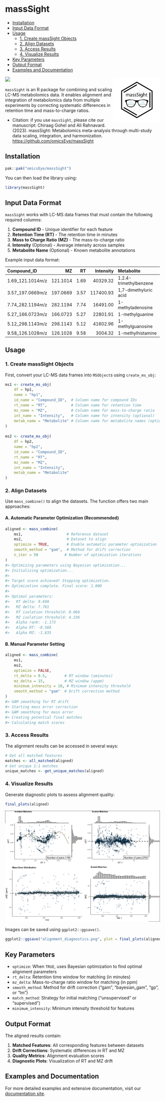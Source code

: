 # massSight


- [Installation](#installation)
- [Input Data Format](#input-data-format)
- [Usage](#usage)
  - [1. Create massSight Objects](#1-create-masssight-objects)
  - [2. Align Datasets](#2-align-datasets)
  - [3. Access Results](#3-access-results)
  - [4. Visualize Results](#4-visualize-results)
- [Key Parameters](#key-parameters)
- [Output Format](#output-format)
- [Examples and Documentation](#examples-and-documentation)

<!-- README.md is generated from README.qmd. Please edit that file -->

<img src="man/figures/massSight.png" align="right" width="30%"/></a>

[![](https://zenodo.org/badge/608216683.svg)](https://zenodo.org/badge/latestdoi/608216683)

`massSight` is an R package for combining and scaling LC-MS metabolomics
data. It enables alignment and integration of metabolomics data from
multiple experiments by correcting systematic differences in retention
time and mass-to-charge ratios.

- Citation: if you use `massSight`, please cite our manuscript: Chiraag
  Gohel and Ali Rahnavard. (2023). massSight: Metabolomics meta-analysis
  through multi-study data scaling, integration, and harmonization.
  <https://github.com/omicsEye/massSight>

## Installation

``` r
pak::pak("omicsEye/massSight")
```

You can then load the library using:

``` r
library(massSight)
```

## Input Data Format

`massSight` works with LC-MS data frames that must contain the following
required columns:

1.  **Compound ID** - Unique identifier for each feature
2.  **Retention Time (RT)** - The retention time in minutes
3.  **Mass to Charge Ratio (MZ)** - The mass-to-charge ratio
4.  **Intensity** (Optional) - Average intensity across samples
5.  **Metabolite Name** (Optional) - Known metabolite annotations

Example input data format:

| Compound_ID      |       MZ |   RT | Intensity | Metabolite             |
|:-----------------|---------:|-----:|----------:|:-----------------------|
| 1.69_121.1014m/z | 121.1014 | 1.69 |  40329.32 | 1.2.4-trimethylbenzene |
| 3.57_197.0669m/z | 197.0669 | 3.57 | 117400.93 | 1,7-dimethyluric acid  |
| 7.74_282.1194m/z | 282.1194 | 7.74 |  16491.00 | 1-methyladenosine      |
| 5.27_166.0723m/z | 166.0723 | 5.27 |  22801.91 | 1-methylguanine        |
| 5.12_298.1143m/z | 298.1143 | 5.12 |  41602.96 | 1-methylguanosine      |
| 9.58_126.1028m/z | 126.1028 | 9.58 |   3004.32 | 1-methylhistamine      |

## Usage

### 1. Create massSight Objects

First, convert your LC-MS data frames into `MSObject`s using
`create_ms_obj`:

``` r
ms1 <- create_ms_obj(
    df = hp1,
    name = "hp1",
    id_name = "Compound_ID",  # Column name for compound IDs
    rt_name = "RT",           # Column name for retention time
    mz_name = "MZ",           # Column name for mass-to-charge ratio
    int_name = "Intensity",   # Column name for intensity (optional)
    metab_name = "Metabolite" # Column name for metabolite names (optional)
)

ms2 <- create_ms_obj(
    df = hp2,
    name = "hp2",
    id_name = "Compound_ID",
    rt_name = "RT", 
    mz_name = "MZ",
    int_name = "Intensity",
    metab_name = "Metabolite"
)
```

### 2. Align Datasets

Use `mass_combine()` to align the datasets. The function offers two main
approaches:

#### A. Automatic Parameter Optimization (Recommended)

``` r
aligned <- mass_combine(
    ms1,                    # Reference dataset
    ms2,                    # Dataset to align
    optimize = TRUE,        # Enable automatic parameter optimization
    smooth_method = "gam",  # Method for drift correction
    n_iter = 50            # Number of optimization iterations
)
#> Optimizing parameters using Bayesian optimization...
#> Initializing optimization...
#> 
#> Target score achieved! Stopping optimization.
#> Optimization complete. Final score: 1.000
#> 
#> Optimal parameters:
#>   RT delta: 0.690
#>   MZ delta: 7.781
#>   RT isolation threshold: 0.066
#>   MZ isolation threshold: 4.336
#>   Alpha rank: -1.173
#>   Alpha RT: -0.568
#>   Alpha MZ: -1.835
```

#### B. Manual Parameter Setting

``` r
aligned <- mass_combine(
    ms1,
    ms2,
    optimize = FALSE,
    rt_delta = 0.5,        # RT window (±minutes)
    mz_delta = 15,         # MZ window (±ppm)
    minimum_intensity = 10, # Minimum intensity threshold
    smooth_method = "gam"  # Drift correction method
)
#> GAM smoothing for RT drift
#> Starting mass error correction
#> GAM smoothing for mass error
#> Creating potential final matches
#> Calculating match scores
```

### 3. Access Results

The alignment results can be accessed in several ways:

``` r
# Get all matched features
matches <- all_matched(aligned)
# Get unique 1:1 matches
unique_matches <- get_unique_matches(aligned)
```

### 4. Visualize Results

Generate diagnostic plots to assess alignment quality:

``` r
final_plots(aligned)
```

![](README-unnamed-chunk-9-1.png)

Images can be saved using `ggplot2::ggsave()`.

``` r
ggplot2::ggsave("alignment_diagnostics.png", plot = final_plots(aligned), width = 10, height = 10)
```

## Key Parameters

- `optimize`: When `TRUE`, uses Bayesian optimization to find optimal
  alignment parameters
- `rt_delta`: Retention time window for matching (in minutes)
- `mz_delta`: Mass-to-charge ratio window for matching (in ppm)
- `smooth_method`: Method for drift correction (“gam”, “bayesian_gam”,
  “gp”, or “lm”)
- `match_method`: Strategy for initial matching (“unsupervised” or
  “supervised”)
- `minimum_intensity`: Minimum intensity threshold for features

## Output Format

The aligned results contain:

1.  **Matched Features**: All corresponding features between datasets
2.  **Drift Corrections**: Systematic differences in RT and MZ
3.  **Quality Metrics**: Alignment evaluation scores
4.  **Diagnostic Plots**: Visualization of RT and MZ drift

## Examples and Documentation

For more detailed examples and extensive documentation, visit our
[documentation site](omicseye.github.io/massSight/).
